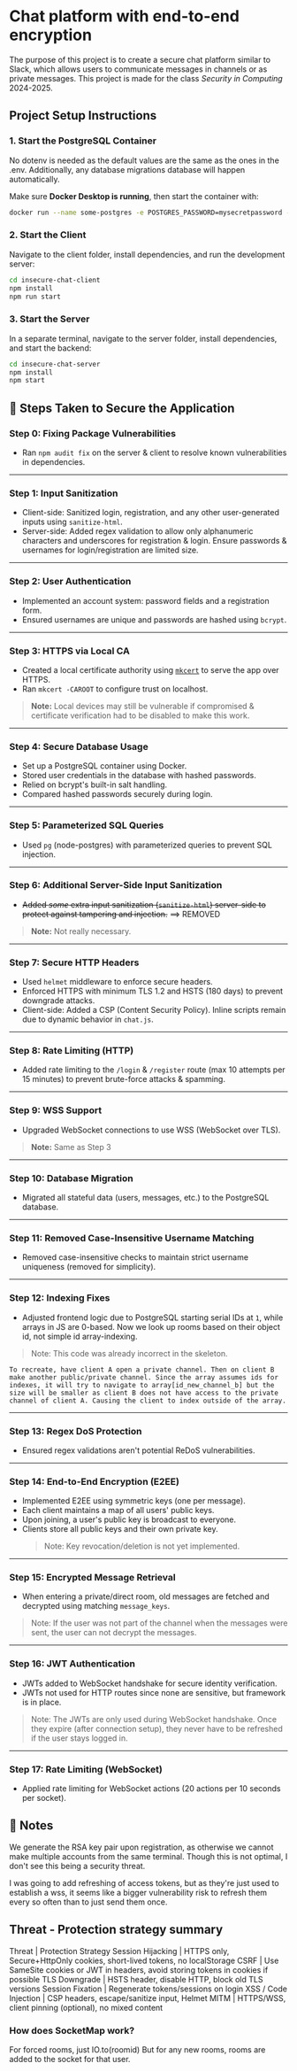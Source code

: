 # Chat platform with end-to-end encryption

The purpose of this project is to create a secure chat platform similar to Slack, which allows users to communicate messages in channels or as private messages.
This project is made for the class _Security in Computing_ 2024-2025.

## Project Setup Instructions

### 1. Start the PostgreSQL Container

No dotenv is needed as the default values are the same as the ones in the .env. Additionally, any database migrations database will happen automatically.

Make sure **Docker Desktop is running**, then start the container with:

```bash
docker run --name some-postgres -e POSTGRES_PASSWORD=mysecretpassword -p 5431:5432 -d postgres
```

### 2. Start the Client

Navigate to the client folder, install dependencies, and run the development server:

```bash
cd insecure-chat-client
npm install
npm run start
```

### 3. Start the Server

In a separate terminal, navigate to the server folder, install dependencies, and start the backend:

```bash
cd insecure-chat-server
npm install
npm start
```

## 🔐 Steps Taken to Secure the Application

### Step 0: Fixing Package Vulnerabilities

- Ran `npm audit fix` on the server & client to resolve known vulnerabilities in dependencies.

---

### Step 1: Input Sanitization

- Client-side: Sanitized login, registration, and any other user-generated inputs using `sanitize-html`.
- Server-side: Added regex validation to allow only alphanumeric characters and underscores for registration & login. Ensure passwords & usernames for login/registration are limited size.

---

### Step 2: User Authentication

- Implemented an account system: password fields and a registration form.
- Ensured usernames are unique and passwords are hashed using `bcrypt`.

---

### Step 3: HTTPS via Local CA

- Created a local certificate authority using [`mkcert`](https://github.com/FiloSottile/mkcert) to serve the app over HTTPS.
- Ran `mkcert -CAROOT` to configure trust on localhost.

> **Note:** Local devices may still be vulnerable if compromised & certificate verification had to be disabled to make this work.

---

### Step 4: Secure Database Usage

- Set up a PostgreSQL container using Docker.
- Stored user credentials in the database with hashed passwords.
- Relied on bcrypt's built-in salt handling.
- Compared hashed passwords securely during login.

---

### Step 5: Parameterized SQL Queries

- Used `pg` (node-postgres) with parameterized queries to prevent SQL injection.

---

### Step 6: Additional Server-Side Input Sanitization

- ~~Added _some_ extra input sanitization (`sanitize-html`) server-side to protect against tampering and injection.~~ ==> REMOVED

> **Note:** Not really necessary.

---

### Step 7: Secure HTTP Headers

- Used `helmet` middleware to enforce secure headers.
- Enforced HTTPS with minimum TLS 1.2 and HSTS (180 days) to prevent downgrade attacks.
- Client-side: Added a CSP (Content Security Policy). Inline scripts remain due to dynamic behavior in `chat.js`.

---

### Step 8: Rate Limiting (HTTP)

- Added rate limiting to the `/login` & `/register` route (max 10 attempts per 15 minutes) to prevent brute-force attacks & spamming.

---

### Step 9: WSS Support

- Upgraded WebSocket connections to use WSS (WebSocket over TLS).

> **Note:** Same as Step 3

---

### Step 10: Database Migration

- Migrated all stateful data (users, messages, etc.) to the PostgreSQL database.

---

### Step 11: Removed Case-Insensitive Username Matching

- Removed case-insensitive checks to maintain strict username uniqueness (removed for simplicity).

---

### Step 12: Indexing Fixes

- Adjusted frontend logic due to PostgreSQL starting serial IDs at `1`, while arrays in JS are 0-based. Now we look up rooms based on their object id, not simple id array-indexing.

> Note: This code was already incorrect in the skeleton.

```text
To recreate, have client A open a private channel. Then on client B make another public/private channel. Since the array assumes ids for indexes, it will try to navigate to array[id_new_channel_b] but the size will be smaller as client B does not have access to the private channel of client A. Causing the client to index outside of the array.
```

---

### Step 13: Regex DoS Protection

- Ensured regex validations aren't potential ReDoS vulnerabilities.

---

### Step 14: End-to-End Encryption (E2EE)

- Implemented E2EE using symmetric keys (one per message).
- Each client maintains a map of all users' public keys.
- Upon joining, a user's public key is broadcast to everyone.
- Clients store all public keys and their own private key.
  > Note: Key revocation/deletion is not yet implemented.

---

### Step 15: Encrypted Message Retrieval

- When entering a private/direct room, old messages are fetched and decrypted using matching `message_keys`.

> Note: If the user was not part of the channel when the messages were sent, the user can not decrypt the messages.

---

### Step 16: JWT Authentication

- JWTs added to WebSocket handshake for secure identity verification.
- JWTs not used for HTTP routes since none are sensitive, but framework is in place.

> Note: The JWTs are only used during WebSocket handshake. Once they expire (after connection setup), they never have to be refreshed if the user stays logged in.

---

### Step 17: Rate Limiting (WebSocket)

- Applied rate limiting for WebSocket actions (20 actions per 10 seconds per socket).

## 📓 Notes

We generate the RSA key pair upon registration, as otherwise we cannot make multiple accounts from the same terminal. Though this is not optimal, I don't see this being a security threat.

I was going to add refreshing of access tokens, but as they're just used to establish a wss, it seems like a bigger vulnerability risk to refresh them every so often than to just send them once.

## Threat - Protection strategy summary

Threat | Protection Strategy
Session Hijacking | HTTPS only, Secure+HttpOnly cookies, short-lived tokens, no localStorage
CSRF | Use SameSite cookies or JWT in headers, avoid storing tokens in cookies if possible
TLS Downgrade | HSTS header, disable HTTP, block old TLS versions
Session Fixation | Regenerate tokens/sessions on login
XSS / Code Injection | CSP headers, escape/sanitize input, Helmet
MITM | HTTPS/WSS, client pinning (optional), no mixed content

### How does SocketMap work?

For forced rooms, just IO.to(roomid)
But for any new rooms, rooms are added to the socket for that user.
